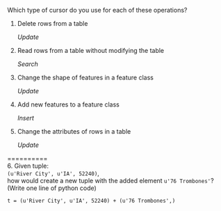 Which type of cursor do you use for each of these operations?  
  
1. Delete rows from a table
  
     *Update*  
  
  
2. Read rows from a table without modifying the table
  
     *Search*  
  
  
3. Change the shape of features in a feature class
  
     *Update*  
  
  
4. Add new features to a feature class
  
     *Insert*  
  
  
5. Change the attributes of rows in a table
  
     *Update*  
  
  
==========  
6\. Given tuple:  
```(u'River City', u'IA', 52240)```,  
how would create a new tuple with the added element ```u'76 Trombones'```?  
(Write one line of python code)
  
```t = (u'River City', u'IA', 52240) + (u'76 Trombones',)```
